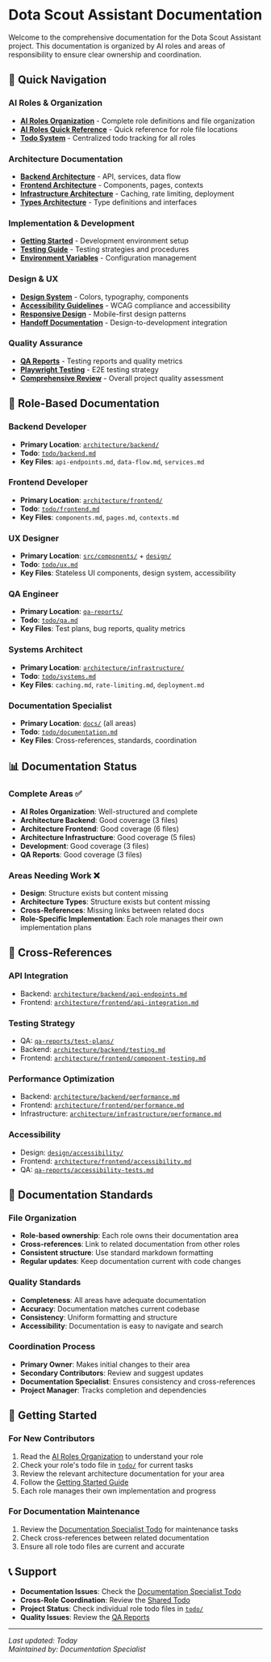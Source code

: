 # Dota Scout Assistant Documentation

Welcome to the comprehensive documentation for the Dota Scout Assistant project. This documentation is organized by AI roles and areas of responsibility to ensure clear ownership and coordination.

## 📁 Quick Navigation

### **AI Roles & Organization**
- **[AI Roles Organization](ai-roles-organization.md)** - Complete role definitions and file organization
- **[AI Roles Quick Reference](ai-roles-quick-reference.md)** - Quick reference for role file locations
- **[Todo System](todo/README.md)** - Centralized todo tracking for all roles

### **Architecture Documentation**
- **[Backend Architecture](architecture/backend/)** - API, services, data flow
- **[Frontend Architecture](architecture/frontend/)** - Components, pages, contexts
- **[Infrastructure Architecture](architecture/infrastructure/)** - Caching, rate limiting, deployment
- **[Types Architecture](architecture/types/)** - Type definitions and interfaces

### **Implementation & Development**
- **[Getting Started](development/getting-started.md)** - Development environment setup
- **[Testing Guide](development/testing.md)** - Testing strategies and procedures
- **[Environment Variables](development/environment-variables.md)** - Configuration management

### **Design & UX**
- **[Design System](design/design-system/)** - Colors, typography, components
- **[Accessibility Guidelines](design/accessibility/)** - WCAG compliance and accessibility
- **[Responsive Design](design/responsive-design/)** - Mobile-first design patterns
- **[Handoff Documentation](design/handoff/)** - Design-to-development integration

### **Quality Assurance**
- **[QA Reports](qa-reports/)** - Testing reports and quality metrics
- **[Playwright Testing](qa-reports/playwright-testing-plan.md)** - E2E testing strategy
- **[Comprehensive Review](qa-reports/comprehensive-project-review.md)** - Overall project quality assessment

## 🎯 Role-Based Documentation



### **Backend Developer**
- **Primary Location**: [`architecture/backend/`](architecture/backend/)
- **Todo**: [`todo/backend.md`](todo/backend.md)
- **Key Files**: `api-endpoints.md`, `data-flow.md`, `services.md`

### **Frontend Developer**
- **Primary Location**: [`architecture/frontend/`](architecture/frontend/)
- **Todo**: [`todo/frontend.md`](todo/frontend.md)
- **Key Files**: `components.md`, `pages.md`, `contexts.md`

### **UX Designer**
- **Primary Location**: [`src/components/`](../../src/components/) + [`design/`](design/)
- **Todo**: [`todo/ux.md`](todo/ux.md)
- **Key Files**: Stateless UI components, design system, accessibility

### **QA Engineer**
- **Primary Location**: [`qa-reports/`](qa-reports/)
- **Todo**: [`todo/qa.md`](todo/qa.md)
- **Key Files**: Test plans, bug reports, quality metrics

### **Systems Architect**
- **Primary Location**: [`architecture/infrastructure/`](architecture/infrastructure/)
- **Todo**: [`todo/systems.md`](todo/systems.md)
- **Key Files**: `caching.md`, `rate-limiting.md`, `deployment.md`

### **Documentation Specialist**
- **Primary Location**: [`docs/`](.) (all areas)
- **Todo**: [`todo/documentation.md`](todo/documentation.md)
- **Key Files**: Cross-references, standards, coordination

## 📊 Documentation Status

### **Complete Areas** ✅
- **AI Roles Organization**: Well-structured and complete
- **Architecture Backend**: Good coverage (3 files)
- **Architecture Frontend**: Good coverage (6 files)
- **Architecture Infrastructure**: Good coverage (5 files)
- **Development**: Good coverage (3 files)
- **QA Reports**: Good coverage (3 files)

### **Areas Needing Work** ❌
- **Design**: Structure exists but content missing
- **Architecture Types**: Structure exists but content missing
- **Cross-References**: Missing links between related docs
- **Role-Specific Implementation**: Each role manages their own implementation plans

## 🔗 Cross-References

### **API Integration**
- Backend: [`architecture/backend/api-endpoints.md`](architecture/backend/api-endpoints.md)
- Frontend: [`architecture/frontend/api-integration.md`](architecture/frontend/api-integration.md)

### **Testing Strategy**
- QA: [`qa-reports/test-plans/`](qa-reports/test-plans/)
- Backend: [`architecture/backend/testing.md`](architecture/backend/testing.md)
- Frontend: [`architecture/frontend/component-testing.md`](architecture/frontend/component-testing.md)

### **Performance Optimization**
- Backend: [`architecture/backend/performance.md`](architecture/backend/performance.md)
- Frontend: [`architecture/frontend/performance.md`](architecture/frontend/performance.md)
- Infrastructure: [`architecture/infrastructure/performance.md`](architecture/infrastructure/performance.md)

### **Accessibility**
- Design: [`design/accessibility/`](design/accessibility/)
- Frontend: [`architecture/frontend/accessibility.md`](architecture/frontend/accessibility.md)
- QA: [`qa-reports/accessibility-tests.md`](qa-reports/accessibility-tests.md)

## 📝 Documentation Standards

### **File Organization**
- **Role-based ownership**: Each role owns their documentation area
- **Cross-references**: Link to related documentation from other roles
- **Consistent structure**: Use standard markdown formatting
- **Regular updates**: Keep documentation current with code changes

### **Quality Standards**
- **Completeness**: All areas have adequate documentation
- **Accuracy**: Documentation matches current codebase
- **Consistency**: Uniform formatting and structure
- **Accessibility**: Documentation is easy to navigate and search

### **Coordination Process**
- **Primary Owner**: Makes initial changes to their area
- **Secondary Contributors**: Review and suggest updates
- **Documentation Specialist**: Ensures consistency and cross-references
- **Project Manager**: Tracks completion and dependencies

## 🚀 Getting Started

### **For New Contributors**
1. Read the [AI Roles Organization](ai-roles-organization.md) to understand your role
2. Check your role's todo file in [`todo/`](todo/) for current tasks
3. Review the relevant architecture documentation for your area
4. Follow the [Getting Started Guide](development/getting-started.md)
5. Each role manages their own implementation and progress



### **For Documentation Maintenance**
1. Review the [Documentation Specialist Todo](todo/documentation.md) for maintenance tasks
2. Check cross-references between related documentation
3. Ensure all role todo files are current and accurate

## 📞 Support

- **Documentation Issues**: Check the [Documentation Specialist Todo](todo/documentation.md)
- **Cross-Role Coordination**: Review the [Shared Todo](todo/shared.md)
- **Project Status**: Check individual role todo files in [`todo/`](todo/)
- **Quality Issues**: Review the [QA Reports](qa-reports/)

---

*Last updated: Today*  
*Maintained by: Documentation Specialist* 